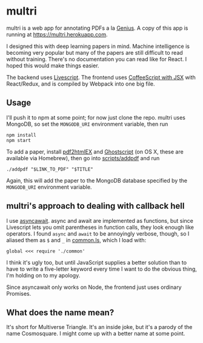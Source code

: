 # multri

multri is a web app for annotating PDFs a la
[Genius](http://genius.com). A copy of this app is running at
https://multri.herokuapp.com.

I designed this with deep learning papers in mind. Machine
intelligence is becoming very popular but many of the papers are still
difficult to read without training. There's no documentation you can
read like for React. I hoped this would make things easier.

The backend uses [Livescript](http://livescript.net/). The frontend
uses [CoffeeScript with JSX](https://github.com/jsdf/coffee-react)
with React/Redux, and is compiled by Webpack into one big file.

## Usage

I'll push it to npm at some point; for now just clone the repo. multri
uses MongoDB, so set the `MONGODB_URI` environment variable, then run

```
npm install
npm start
```

To add a paper, install
[pdf2htmlEX](https://github.com/coolwanglu/pdf2htmlEX) and
[Ghostscript](http://www.ghostscript.com/) (on OS X, these are
available via Homebrew), then go into [scripts/addpdf](scripts/addpdf)
and run

```
./addpdf "$LINK_TO_PDF" "$TITLE"
```

Again, this will add the paper to the MongoDB database specified by
the `MONGODB_URI` environment variable.

## multri's approach to dealing with callback hell

I use [asyncawait](https://www.npmjs.com/package/asyncawait). async
and await are implemented as functions, but since Livescript lets you
omit parentheses in function calls, they look enough like operators.
I found `async` and `await` to be annoyingly verbose, though, so I
aliased them as `$` and `_` in [common.ls](common.ls), which I load
with:

```
global <<< require './common'
```

I think it's ugly too, but until JavaScript supplies a better solution
than to have to write a five-letter keyword every time I want to do
the obvious thing, I'm holding on to my apology.

Since asyncawait only works on Node, the frontend just uses ordinary
Promises.

## What does the name mean?

It's short for Multiverse Triangle. It's an inside joke, but it's
a parody of the name Cosmosquare. I might come up with a better name
at some point.
